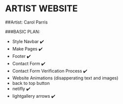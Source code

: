 # ARTIST WEBSITE
##Artist: Carol Parris

###BASIC PLAN:
* Style Navbar :heavy_check_mark:
* Make Pages :heavy_check_mark:
* Footer :heavy_check_mark:
* Contact Form :heavy_check_mark:
* Contact Form Verification Process :heavy_check_mark:
* Website Animations (disapperating text and images)
* back to top button
* netifly :heavy_check_mark:
* lightgallery arrows :heavy_check_mark:


